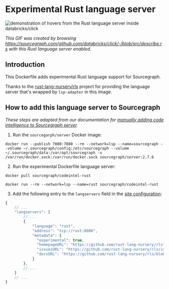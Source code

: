 # Experimental Rust language server 

![demonstration of hovers from the Rust language server inside databricks/click](https://cl.ly/383f3V0P1r1u/Screen%20Recording%202018-05-07%20at%2005.58%20PM.gif)

*This GIF was created by browsing https://sourcegraph.com/github.com/databricks/click/-/blob/src/describe.rs with this Rust language server enabled.*

## Introduction

This Dockerfile adds experimental Rust language support for Sourcegraph. 

Thanks to the [rust-lang-nursery/rls](https://github.com/rust-lang-nursery/rls) project for providing the language server that's wrapped by `lsp-adapter` in this image.

## How to add this language server to Sourcegraph

*These steps are adapted from our documentation for [manually adding code intelligence to Sourcegraph server](https://about.sourcegraph.com/docs/code-intelligence/install-manual/).*

1. Run the `sourcegarph/server` Docker image: 

```shell
docker run --publish 7080:7080 --rm --network=lsp --name=sourcegraph --volume ~/.sourcegraph/config:/etc/sourcegraph --volume ~/.sourcegraph/data:/var/opt/sourcegraph -v /var/run/docker.sock:/var/run/docker.sock sourcegraph/server:2.7.6
```

2. Run the experimental Dockerfile language server:

  ```shell
  docker pull sourcegraph/codeintel-rust

  docker run --rm --network=lsp --name=rust sourcegraph/codeintel-rust
  ```

3. Add the following entry to the `langservers` field in the [site configuration](https://about.sourcegraph.com/docs/config):

  ```js
  {
      // ...
      "langservers": [
          // ...
          {
              "language": "rust",
              "address": "tcp://rust:8080",
              "metadata": {
                "experimental": true,
                "homepageURL": "https://github.com/rust-lang-nursery/rls", 
                "issuesURL": "https://github.com/rust-lang-nursery/rls/issues", 
                "docsURL": "https://github.com/rust-lang-nursery/rls/blob/master/README.md"
              }
          },
          // ...
      ]
      // ...
  }
  ```
